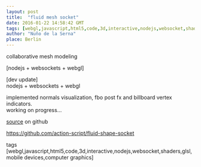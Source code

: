 ```yaml
---
layout: post
title:  "fluid mesh socket"
date: 2016-01-22 14:58:42 GMT
tags: [webgl,javascript,html5,code,3d,interactive,nodejs,websocket,shaders,glsl,mobile devices,computer graphics]
author: "Nuño de la Serna"
place: Berlin
---
```



collaborative mesh modeling

[nodejs + websockets + webgl]

<p>[dev update]<br/>nodejs + websockets + webgl</p><p>implemented normals visualization, fbo post fx and billboard vertex indicators.<br/>working on progress…</p><p><a href="https://github.com/action-script/fluid-shape-socket/">source</a> on github</p>

https://github.com/action-script/fluid-shape-socket





tags [webgl,javascript,html5,code,3d,interactive,nodejs,websocket,shaders,glsl,mobile devices,computer graphics]

